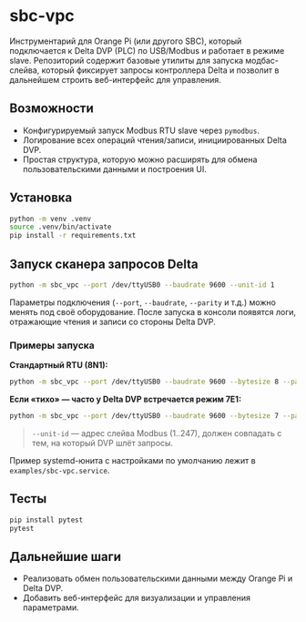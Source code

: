 # sbc-vpc

Инструментарий для Orange Pi (или другого SBC), который подключается к Delta DVP (PLC) по USB/Modbus и работает в режиме slave. Репозиторий содержит базовые утилиты для запуска модбас-слейва, который фиксирует запросы контроллера Delta и позволит в дальнейшем строить веб-интерфейс для управления.

## Возможности

- Конфигурируемый запуск Modbus RTU slave через `pymodbus`.
- Логирование всех операций чтения/записи, инициированных Delta DVP.
- Простая структура, которую можно расширять для обмена пользовательскими данными и построения UI.

## Установка

```bash
python -m venv .venv
source .venv/bin/activate
pip install -r requirements.txt
```

## Запуск сканера запросов Delta

```bash
python -m sbc_vpc --port /dev/ttyUSB0 --baudrate 9600 --unit-id 1
```

Параметры подключения (`--port`, `--baudrate`, `--parity` и т.д.) можно менять под своё оборудование. После запуска в консоли появятся логи, отражающие чтения и записи со стороны Delta DVP.

### Примеры запуска

**Стандартный RTU (8N1):**

```bash
python -m sbc_vpc --port /dev/ttyUSB0 --baudrate 9600 --bytesize 8 --parity N --stopbits 1 --unit-id 1
```

**Если «тихо» — часто у Delta DVP встречается режим 7E1:**

```bash
python -m sbc_vpc --port /dev/ttyUSB0 --baudrate 9600 --bytesize 7 --parity E --stopbits 1 --unit-id 1
```

> `--unit-id` — адрес слейва Modbus (1..247), должен совпадать с тем, на который DVP шлёт запросы.

Пример systemd-юнита с настройками по умолчанию лежит в `examples/sbc-vpc.service`.

## Тесты

```bash
pip install pytest
pytest
```

## Дальнейшие шаги

- Реализовать обмен пользовательскими данными между Orange Pi и Delta DVP.
- Добавить веб-интерфейс для визуализации и управления параметрами.
